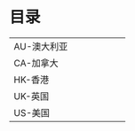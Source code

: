 # 目录

|         |     |     |     |     |     |     |
| ------- | --- | --- | --- | --- | --- | --- |
| AU-澳大利亚 |     |     |     |     |     |     |
| CA-加拿大  |     |     |     |     |     |     |
| HK-香港   |     |     |     |     |     |     |
| UK-英国   |     |     |     |     |     |     |
| US-美国   |     |     |     |     |     |     |